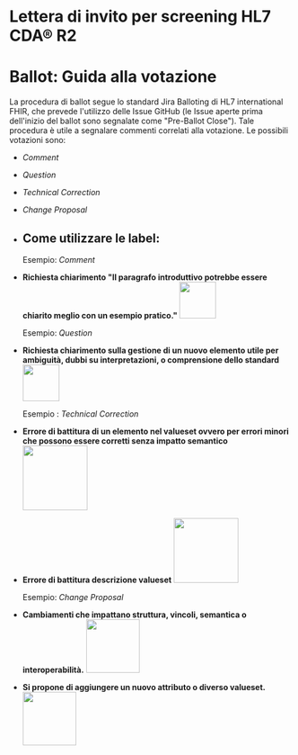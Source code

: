 # Lettera di invito per screening HL7 CDA® R2

# Ballot: Guida alla votazione
La procedura di ballot segue lo standard Jira Balloting di HL7 international FHIR, che prevede l'utilizzo delle Issue GitHub (le Issue aperte prima dell'inizio del ballot sono segnalate come "Pre-Ballot Close"). Tale procedura è utile a segnalare commenti correlati alla votazione. 
Le possibili votazioni sono: 
- *Comment*
- *Question*
- *Technical Correction*
- *Change Proposal*

- ## Come utilizzare le label:

  Esempio: *Comment*
- **Richiesta chiarimento "Il paragrafo introduttivo potrebbe essere chiarito meglio con un esempio pratico."** <img src="input/images/quest.png" width="65" alt=""/>

  Esempio: *Question*
- **Richiesta chiarimento sulla gestione di un nuovo elemento utile per ambiguità, dubbi su interpretazioni, o comprensione dello standard** <img src="input/images/quest.png" width="65" alt=""/>

  Esempio : *Technical Correction* 
- **Errore di battitura di un elemento nel valueset ovvero per errori minori che possono essere corretti senza impatto semantico** <img src="input/images/tech.png" width="115" alt=""/>

- **Errore di battitura descrizione valueset** <img src="input/images/tech.png" width="115" alt=""/>
 
  Esempio: *Change Proposal*
- **Cambiamenti che impattano struttura, vincoli, semantica o interoperabilità.** <img src="input/images/change pro.png" width="95" alt=""/>
  
- **Si propone di aggiungere un nuovo attributo o diverso valueset.** <img src="input/images/change pro.png" width="95" alt=""/>
